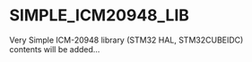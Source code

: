 # SIMPLE_ICM20948_LIB
Very Simple ICM-20948 library (STM32 HAL, STM32CUBEIDC)  
contents will be added...

